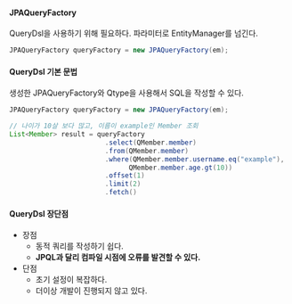 #### JPAQueryFactory

QueryDsl을 사용하기 위해 필요하다. 파라미터로 EntityManager를 넘긴다.

```java
JPAQueryFactory queryFactory = new JPAQueryFactory(em);
```



#### QueryDsl 기본 문법

생성한 JPAQueryFactory와 Qtype을 사용해서 SQL을 작성할 수 있다.

```java
JPAQueryFactory queryFactory = new JPAQueryFactory(em);

// 나이가 10살 보다 많고, 이름이 example인 Member 조회
List<Member> result = queryFactory
                        .select(QMember.member)
                        .from(QMember.member)
                        .where(QMember.member.username.eq("example"),
                              QMember.member.age.gt(10))
                        .offset(1)
                        .limit(2)
                        .fetch()
```



#### QueryDsl 장단점

- 장점 
  - 동적 쿼리를 작성하기 쉽다.
  - **JPQL과 달리 컴파일 시점에 오류를 발견할 수 있다.**
- 단점
  - 초기 설정이 복잡하다.
  - 더이상 개발이 진행되지 않고 있다.